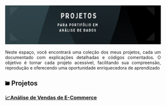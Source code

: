 ![](https://github.com/DuduTrindade/Portifolio/blob/main/Projetos/img/CAPA.png)

<p style="text-align: justify;">
Neste espaço, você encontrará uma coleção dos meus projetos, cada um documentado com explicações detalhadas e códigos comentados. O objetivo é tornar cada projeto acessível, facilitando sua compreensão, reprodução e oferecendo uma oportunidade enriquecedora de aprendizado
</p>

##  ![](https://github.com/DuduTrindade/Portifolio/blob/main/imagens/pasta.png) Projetos

<h3>
	<a href="https://github.com/DuduTrindade/Portifolio/tree/main/Projetos/Projeto%2001%20-%20An%C3%A1lise%20de%20Vendas">
		📈Análise de Vendas de E-Commerce
	</a>
</h3>
